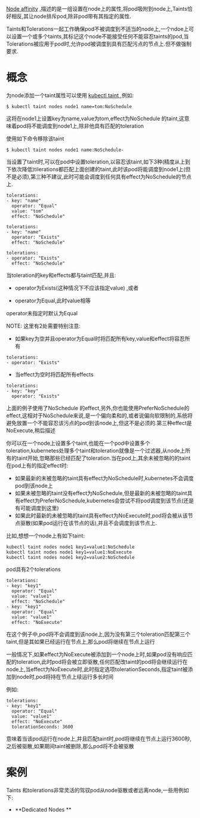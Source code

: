 [Node affinity](https://kubernetes.io/docs/concepts/configuration/assign-pod-node/#node-affinity-beta-feature) ,描述的是一组设置在node上的属性,将pod吸附到node上,Taints恰好相反,其让node排斥pod,除非pod带有其指定的属性.

Taints和Tolerations一起工作确保pod不被调度到不适当的node上,一个ndoe上可以设置一个或多个taints,其标记这个node不能接受任何不能容忍taints的pod,当Tolerations被应用于pod时,允许pod被调度到具有匹配污点的节点上.但不做强制要求.

# 概念

为node添加一个taint属性可以使用 [kubectl taint ](https://kubernetes.io/docs/reference/generated/kubectl/kubectl-commands#taint),例如:

```
$ kubectl taint nodes node1 name=tom:NoSchedule
```

这将在node1上设置key为name,value为tom,effect为NoSchedule 的taint,这意味着pod将不能调度到node1上,除非他具有匹配的toleration

使用如下命令移除该taint

```
$ kubectl taint nodes node1 name:NoSchedule-
```

当设置了taint时,可以在pod中设置toleration,以容忍该taint,如下3种\(精度从上到下依次降低\)tilerations都匹配上面创建的taint,此时该pod将能调度到node1上\(但不是必须\),第三种不建议,此时可能会调度到任何具有effect为NoSchedule的节点上.

```
tolerations:
- key: "name"
  operator: "Equal"
  value: "tom"
  effect: "NoSchedule"
```

```
tolerations:
- key: "name"
  operator: "Exists"
  effect: "NoSchedule"
```

```
tolerations:
- operator: "Exists"
  effect: "NoSchedule"
```

当toleration的key和effects都与taint匹配,并且:

* operator为Exists\(这种情况下不应该指定value\) ,或者

* operator为Equal,此时value相等

operator未指定时默认为Equal

NOTE: 这里有2处需要特别注意:

* 如果key为空并且operator为Equal时将匹配所有key,value和effect将容忍所有

```
tolerations:
- operator: "Exists"
```

* 当effect为空时将匹配所有effects

```
tolerations:
- key: "key"
  operator: "Exists"
```

上面的例子使用了NoSchedule 的effect,另外,你也能使用PreferNoSchedule的effect,这相对于NoSchedule来说,是一个偏向柔和的,或者说偏向软限制的,系统将避免放置一个不能容忍该污点的pod到该node上,但这不是必须的.第三种effect是NoExecute,稍后描述

你可以在一个node上设置多个taint,也能在一个pod中设置多个toleration,kubernetes处理多个taint和toleration就像是一个过滤器,从node上所有的taint开始,忽略那些已经匹配了toleration.当在pod上,其余未被忽略的的taint在pod上有的指定effect时:

* 如果最新的未被忽略的taint具有effect为NoSchedule时,kubernetes不会调度pod到该node上
* 如果未被忽略的taint没有effect为NoSchedule,但是最新的未被忽略的taint具有effect为PreferNoSchedule,kubernetes会尝试不将pod调度到该节点\(还是有可能调度到这里\)
* 如果此时最新的未被忽略的taint具有effect为NoExecute时,pod将会被从该节点驱散\(如果pod运行在该节点的话\),并且不会调度到该节点上.

比如,想想一个node上有如下taint:

```
kubectl taint nodes node1 key1=value1:NoSchedule
kubectl taint nodes node1 key1=value1:NoExecute
kubectl taint nodes node1 key2=value2:NoSchedule
```

pod具有2个tolerations

```
tolerations:
- key: "key1"
  operator: "Equal"
  value: "value1"
  effect: "NoSchedule"
- key: "key1"
  operator: "Equal"
  value: "value1"
  effect: "NoExecute"
```

在这个例子中,pod将不会调度到该node上,因为没有第三个toleration匹配第三个taint,但是其如果已经运行在节点上,那么pod将继续在节点上运行

一般情况下,如果effect为NoExecute被添加到一个node上时,如果pod没有响应匹配的toleration,此时pod将会被立即驱散,任何匹配改taint的pod将会继续运行在node上,当effect为NoExecute时,此时指定选项tolerationSeconds,指定taint被添加到node时,pod将持在节点上续运行多长时间

例如:

```
tolerations:
- key: "key1"
  operator: "Equal"
  value: "value1"
  effect: "NoExecute"
  tolerationSeconds: 3600
```

意味着当该pod运行在node上,并且匹配taint时,pod将继续在节点上运行3600秒,之后被驱散,如果期间taint被删除,那么pod将不会被驱散

# 案例

Taints 和tolerations非常灵活的驾驭pod从node驱散或者远离node,一些用例如下:

* **Dedicated Nodes **



